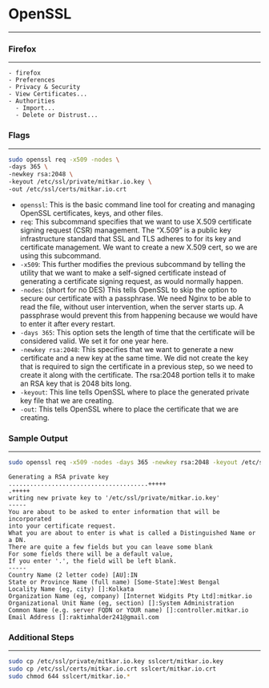 # OpenSSL
---
### Firefox
---
```
- firefox
- Preferences
- Privacy & Security
- View Certificates...
- Authorities
  - Import...
  - Delete or Distrust...
```
### Flags
---
```bash
sudo openssl req -x509 -nodes \
-days 365 \
-newkey rsa:2048 \
-keyout /etc/ssl/private/mitkar.io.key \
-out /etc/ssl/certs/mitkar.io.crt
```
- `openssl`: This is the basic command line tool for creating and managing OpenSSL certificates, keys, and other files.
- `req`: This subcommand specifies that we want to use X.509 certificate signing request (CSR) management. The “X.509” is a public key infrastructure standard that SSL and TLS adheres to for its key and certificate management. We want to create a new X.509 cert, so we are using this subcommand.
- `-x509`: This further modifies the previous subcommand by telling the utility that we want to make a self-signed certificate instead of generating a certificate signing request, as would normally happen.
- `-nodes`: (short for no DES) This tells OpenSSL to skip the option to secure our certificate with a passphrase. We need Nginx to be able to read the file, without user intervention, when the server starts up. A passphrase would prevent this from happening because we would have to enter it after every restart.
- `-days 365`: This option sets the length of time that the certificate will be considered valid. We set it for one year here.
- `-newkey rsa:2048`: This specifies that we want to generate a new certificate and a new key at the same time. We did not create the key that is required to sign the certificate in a previous step, so we need to create it along with the certificate. The rsa:2048 portion tells it to make an RSA key that is 2048 bits long.
- `-keyout`: This line tells OpenSSL where to place the generated private key file that we are creating.
- `-out`: This tells OpenSSL where to place the certificate that we are creating.
### Sample Output
---
```bash
sudo openssl req -x509 -nodes -days 365 -newkey rsa:2048 -keyout /etc/ssl/private/mitkar.io.key -out /etc/ssl/certs/mitkar.io.crt
```
```
Generating a RSA private key
.......................................+++++
.+++++
writing new private key to '/etc/ssl/private/mitkar.io.key'
-----
You are about to be asked to enter information that will be incorporated
into your certificate request.
What you are about to enter is what is called a Distinguished Name or a DN.
There are quite a few fields but you can leave some blank
For some fields there will be a default value,
If you enter '.', the field will be left blank.
-----
Country Name (2 letter code) [AU]:IN
State or Province Name (full name) [Some-State]:West Bengal
Locality Name (eg, city) []:Kolkata
Organization Name (eg, company) [Internet Widgits Pty Ltd]:mitkar.io
Organizational Unit Name (eg, section) []:System Administration
Common Name (e.g. server FQDN or YOUR name) []:controller.mitkar.io
Email Address []:raktimhalder241@gmail.com
```
### Additional Steps
---
```bash
sudo cp /etc/ssl/private/mitkar.io.key sslcert/mitkar.io.key
sudo cp /etc/ssl/certs/mitkar.io.crt sslcert/mitkar.io.crt
sudo chmod 644 sslcert/mitkar.io.*
```
